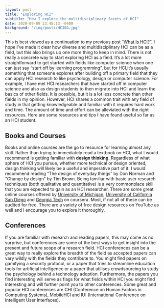 ```yaml
---
layout: post
title: "Exploring HCI"
subtitle: "How I explore the multidisciplinary facets of HCI"
date: 2020-09-09 23:45:13 -0400
background: '/img/posts/HCIBG.jpg'
---
```

This is best viewed as a continuation to my previous post [“What Is HCI?”](https://anurag-src.github.io/2020/01/27/What-Is-HCI.html). I hope I’ve made it clear how diverse and multidisciplinary HCI can be as a field, but this also brings up one more thing to keep in mind. There is not really a concrete way to start exploring HCI as a field. It’s a lot more straightforward to get started with fields like computer science when one can just say “start off by learning programming”, but for HCI,it’s usually something that someone explores after building off a primary field that they can apply HCI research to like psychology, design or computer science. For example, I have met HCI researchers that have started off in computer science and also as design students to then migrate into HCI and learn the basics of other fields. It is possible, but it is a lot less concrete than other fields in my opinion. However, HCI shares a common trait with any field of study in that getting knowledgeable and familiar with it requires hard work and time. The amount of time and effort can be alleviated with the right resources. Here are some resources and tips I have found useful so far as an HCI student.

## Books and Courses
Books and online courses are the go to resource for learning almost any skill. Rather than trying to immediately read a textbook on HCI, what I would recommend is getting familiar with **design thinking**. Regardless of what sphere of HCI you pursue, whether more technical or design oriented, design thinking will likely be a useful and imperative part of it. I would recommend reading “The design of everyday things” by Don Norman and "Change by design" by Tim Brown. 
Being familiar with basic user research techniques (both qualitative and quantitative) is a very commonplace skill that you are expected to gain as an HCI researcher. There are some great online courses offered by [University of Michigan](https://www.coursera.org/specializations/michiganux), [University of California San Diego](https://www.coursera.org/specializations/interaction-design) and [Georgia Tech](https://www.coursera.org/learn/user-experience-design) on coursera. Most, if not all of these can be audited for free. There are a variety of free design resources on YouTube as well and I encourage you to explore it thoroughly. 

## Conferences 
If you are familiar with research and reading papers, this may come as no surprise, but conferences are some of the best ways to get insight into the present and future scope of a research field. HCI conferences can be a great way to really explore the breadth of the field as accepted papers can vary wildly with the fields they contribute to. You might find papers on gamifying a security protocol, or a paper that tries to streamline education tools for artificial intelligence or a paper that utilises crowdsourcing to study the psychology behind a technology adoption. Furthermore, the papers you find interesting will serve as flags for what fields within HCI you might find interesting and will further point you to other conferences. Some great and popular HCI conferences are  CHI (Conference on Human Factors in Computing Systems), MobileHCI and IUI (International Conference on Intelligent User Interfaces).
